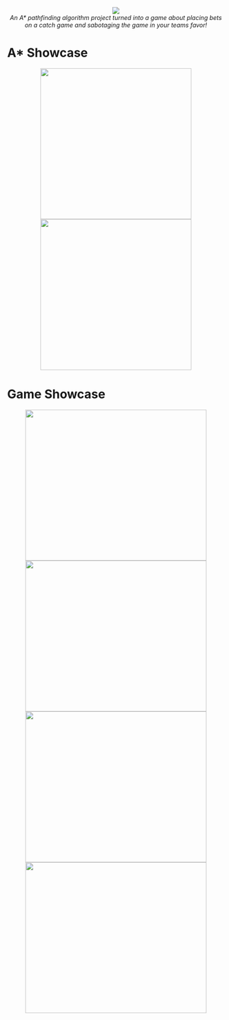 <div display="flex"
    flex-wrap="nowrap" align="center">
 <img src="https://github.com/Atomic-Potato/Wager-Catch/assets/55362397/4e1c2a84-46b8-48a8-bf5f-c77026f1bff4"/>
 <br>
 <i>An A* pathfinding algorithm project turned into a game about placing bets on a catch game and sabotaging the game in your teams favor!</i>
</div>
 

 # A* Showcase

 <div display="flex"
    flex-wrap="nowrap" align="center">
  <img src="https://github.com/Atomic-Potato/Wager-Catch/assets/55362397/ff2e5ac6-e4b2-456b-8104-2be8ea6ba6fb" width="350"/>
  <img src="https://github.com/Atomic-Potato/Wager-Catch/assets/55362397/b45c4bea-90b7-4dda-8b34-6c2770b9b648" width="350"/>
 </div>

 # Game Showcase
  <div display="flex"
    flex-wrap="nowrap" align="center">
   <img src="https://github.com/Atomic-Potato/Wager-Catch/assets/55362397/5227ce1d-dd22-4055-839c-5a8f462d58f1" width="420" height="350">
   <img src="https://github.com/Atomic-Potato/Wager-Catch/assets/55362397/5e9ac9fd-70a0-40c5-8fb4-e3995f685332" width="420" height="350">
   <br>
   <img src="https://github.com/Atomic-Potato/Wager-Catch/assets/55362397/a1a6b77a-4444-4993-819e-f6af745ff199" width="420" height="350">
   <img src="https://github.com/Atomic-Potato/Wager-Catch/assets/55362397/9f0b4e6a-23a6-4f00-b5ba-0c635e993495" width="420" height="350">
  </div>
